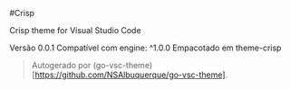 #Crisp

Crisp theme for Visual Studio Code

Versão 0.0.1
Compatível com engine: ^1.0.0
Empacotado em theme-crisp

> Autogerado por (go-vsc-theme)[https://github.com/NSAlbuquerque/go-vsc-theme].